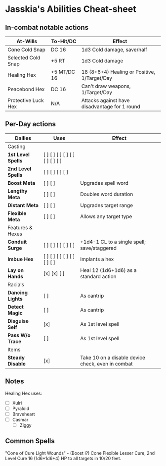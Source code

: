 # Jasskia's Abilities Cheat-sheet
## In-combat notable actions
| 	At-Wills						|	To-Hit/DC	|	Effect	|
|--------------------------|--------------|-----------|
|	Cone Cold Snap				|	DC 16			|	1d3 Cold damage, save/half
|	Selected Cold Snap		|	+5 RT			|	1d3 Cold damage
|	Healing Hex					|	+5 MT/DC 16	|	18 (8+6+4) Healing or Positive, 1/Target/Day
|	Peacebond Hex				|	DC 16			|	Can't draw weapons, 1/Target/Day
|	Protective Luck Hex		|	N/A			|	Attacks against have disadvantage for 1 round

## Per-Day actions
|	Dailies					|	Uses										|	Effect	|
|-----------------------|-----------------------------------|-----------|
|	Casting
|	**1st Level Spells**	|	[ ] [ ] [ ] [ ] [ ] [ ] [ ] [ ]	|
|	**2nd Level Spells**	|	[ ] [ ] [ ] [ ]						|	
|	**Boost Meta**			|	[ ] [ ] 									|	Upgrades spell word
|	**Lengthy Meta**		|	[ ] [ ] 									|	Doubles word duration
|	**Distant Meta**		|	[ ] [ ] 									|	Upgrades target range
|	**Flexible Meta**		|	[ ] [ ] 									|	Allows any target type
|	Features	& Hexes				
|	**Conduit Surge**		|	[ ] [ ] [ ] [ ] [ ]					| 	+1d4-1 CL to a single spell; save/staggered
|	**Imbue Hex**			|	[ ] [ ] [ ] [ ] [ ] [ ] [ ]		|	Implants a hex
| 	**Lay on Hands**		|	[x] [x] [ ]								|	Heal 12 (1d6+1d6) as a standard action
|	Racials
| 	**Dancing Lights**	|	[ ]										|	As cantrip
| 	**Detect Magic**		|	[ ]										|	As cantrip
|	**Disguise Self**		|	[x]										|	As 1st level spell
|	**Pass W/o Trace**	|	[ ]										|	As 1st level spell
|	Items
|	**Steady Disable**	|	[x] 										|	Take 10 on a disable device check, even in combat

## Notes
Healing Hex uses: 
 - [ ] Xulri
 - [ ] Pyraloid
 - [ ] Braveheart
 - [ ] Casmar
   - [ ] Ziggy

## Common Spells
"Cone of Cure Light Wounds" - (Boost I?) Cone Flexible Lesser Cure, 2nd Level
	Cure 16 (1d6+1d6+4) HP to all targets in 10/20 feet. 